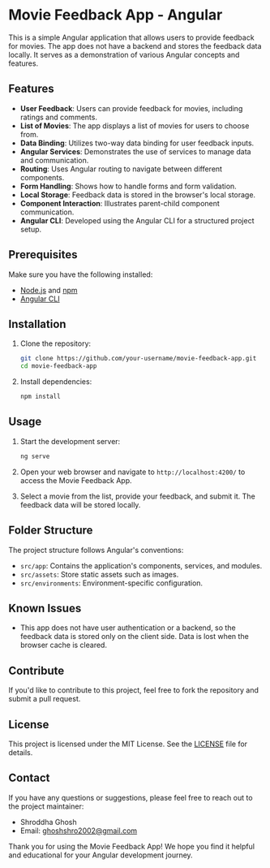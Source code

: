 # Movie Feedback App - Angular

This is a simple Angular application that allows users to provide feedback for movies. The app does not have a backend and stores the feedback data locally. It serves as a demonstration of various Angular concepts and features.

## Features

- **User Feedback**: Users can provide feedback for movies, including ratings and comments.
- **List of Movies**: The app displays a list of movies for users to choose from.
- **Data Binding**: Utilizes two-way data binding for user feedback inputs.
- **Angular Services**: Demonstrates the use of services to manage data and communication.
- **Routing**: Uses Angular routing to navigate between different components.
- **Form Handling**: Shows how to handle forms and form validation.
- **Local Storage**: Feedback data is stored in the browser's local storage.
- **Component Interaction**: Illustrates parent-child component communication.
- **Angular CLI**: Developed using the Angular CLI for a structured project setup.

## Prerequisites

Make sure you have the following installed:

- [Node.js](https://nodejs.org/) and [npm](https://www.npmjs.com/)
- [Angular CLI](https://cli.angular.io/)

## Installation

1. Clone the repository:

   ```bash
   git clone https://github.com/your-username/movie-feedback-app.git
   cd movie-feedback-app
   ```

2. Install dependencies:

   ```bash
   npm install
   ```

## Usage

1. Start the development server:

   ```bash
   ng serve
   ```

2. Open your web browser and navigate to `http://localhost:4200/` to access the Movie Feedback App.

3. Select a movie from the list, provide your feedback, and submit it. The feedback data will be stored locally.

## Folder Structure

The project structure follows Angular's conventions:

- `src/app`: Contains the application's components, services, and modules.
- `src/assets`: Store static assets such as images.
- `src/environments`: Environment-specific configuration.

## Known Issues

- This app does not have user authentication or a backend, so the feedback data is stored only on the client side. Data is lost when the browser cache is cleared.

## Contribute

If you'd like to contribute to this project, feel free to fork the repository and submit a pull request.

## License

This project is licensed under the MIT License. See the [LICENSE](LICENSE) file for details.

## Contact

If you have any questions or suggestions, please feel free to reach out to the project maintainer:

- Shroddha Ghosh
- Email: ghoshshro2002@gmail.com


Thank you for using the Movie Feedback App! We hope you find it helpful and educational for your Angular development journey.
